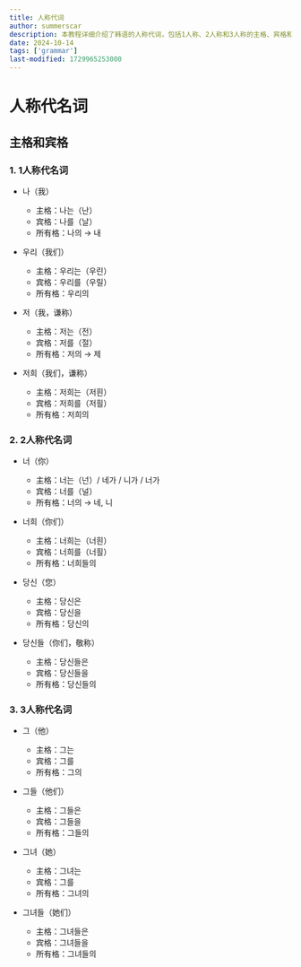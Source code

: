```yaml
---
title: 人称代词
author: summerscar
description: 本教程详细介绍了韩语的人称代词，包括1人称、2人称和3人称的主格、宾格和所有格形式，以便学习者掌握基本的代词用法。特别强调了谦称形式和不同的用法，帮助提升韩语交流能力。
date: 2024-10-14
tags: ['grammar']
last-modified: 1729965253000
---
```


# 人称代名词

## 主格和宾格

### 1. 1人称代名词
- <Speak>나</Speak>（我）
  - 主格：<Speak>나는</Speak>（<Speak>난</Speak>）
  - 宾格：<Speak>나를</Speak>（<Speak>날</Speak>）
  - 所有格：<Speak>나의</Speak> → <Speak>내</Speak>
- <Speak>우리</Speak>（我们）
  - 主格：<Speak>우리는</Speak>（<Speak>우린</Speak>）
  - 宾格：<Speak>우리를</Speak>（<Speak>우릴</Speak>）
  - 所有格：<Speak>우리의</Speak>

- <Speak>저</Speak>（我，谦称）
  - 主格：<Speak>저는</Speak>（<Speak>전</Speak>）
  - 宾格：<Speak>저를</Speak>（<Speak>절</Speak>）
  - 所有格：<Speak>저의</Speak> → <Speak>제</Speak>
- <Speak>저희</Speak>（我们，谦称）
  - 主格：<Speak>저희는</Speak>（<Speak>저흰</Speak>）
  - 宾格：<Speak>저희를</Speak>（<Speak>저흴</Speak>）
  - 所有格：<Speak>저희의</Speak>

### 2. 2人称代名词
- <Speak>너</Speak>（你）
  - 主格：<Speak>너는</Speak>（<Speak>넌</Speak>）/  <Speak>네가</Speak> / <Speak>니가</Speak> /  <Speak>너가</Speak>
  - 宾格：<Speak>너를</Speak>（<Speak>널</Speak>）
  - 所有格：<Speak>너의</Speak> → <Speak>네</Speak>, <Speak>니</Speak>
- <Speak>너희</Speak>（你们）
  - 主格：<Speak>너희는</Speak>（<Speak>너흰</Speak>）
  - 宾格：<Speak>너희를</Speak>（<Speak>너흴</Speak>）
  - 所有格：<Speak>너희들의</Speak>

- <Speak>당신</Speak>（您）
  - 主格：<Speak>당신은</Speak>
  - 宾格：<Speak>당신을</Speak>
  - 所有格：<Speak>당신의</Speak>

- <Speak>당신들</Speak>（你们，敬称）
  - 主格：<Speak>당신들은</Speak>
  - 宾格：<Speak>당신들을</Speak>
  - 所有格：<Speak>당신들의</Speak>

### 3. 3人称代名词
- <Speak>그</Speak>（他）
  - 主格：<Speak>그는</Speak>
  - 宾格：<Speak>그를</Speak>
  - 所有格：<Speak>그의</Speak>
- <Speak>그들</Speak>（他们）
  - 主格：<Speak>그들은</Speak>
  - 宾格：<Speak>그들을</Speak>
  - 所有格：<Speak>그들의</Speak>

- <Speak>그녀</Speak>（她）
  - 主格：<Speak>그녀는</Speak>
  - 宾格：<Speak>그를</Speak>
  - 所有格：<Speak>그녀의</Speak>
- <Speak>그녀들</Speak>（她们）
  - 主格：<Speak>그녀들은</Speak>
  - 宾格：<Speak>그녀들을</Speak>
  - 所有格：<Speak>그녀들의</Speak>
